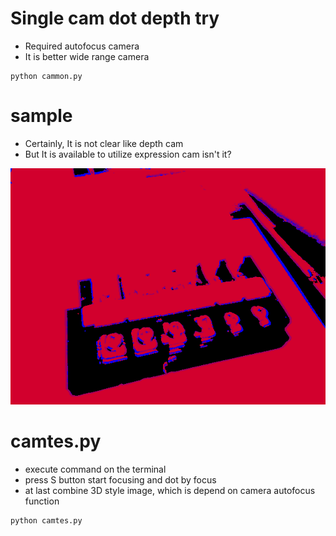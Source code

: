# Single cam dot depth try
- Required autofocus camera
- It is better wide range camera

  
```
python cammon.py 

```

# sample
- Certainly, It is not clear like depth cam
- But It is available to utilize expression cam isn't it?

  
![Test Image](3d.png)

# camtes.py

- execute command on the terminal
- press S button start focusing and dot by focus
- at last combine 3D style image, which is depend on camera autofocus function

```
python camtes.py

```
